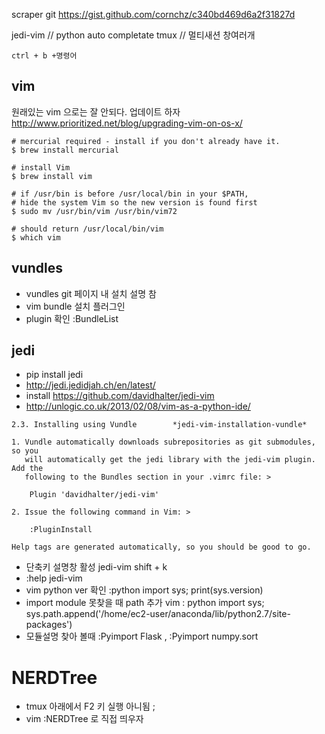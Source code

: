 

scraper git
https://gist.github.com/cornchz/c340bd469d6a2f31827d

jedi-vim // python auto completate
tmux  // 멀티새션 창여러개
```
ctrl + b +명령어

```
## vim
원래있는 vim 으로는 잘 안되다. 업데이트 하자
http://www.prioritized.net/blog/upgrading-vim-on-os-x/
```
# mercurial required - install if you don't already have it.
$ brew install mercurial

# install Vim
$ brew install vim

# if /usr/bin is before /usr/local/bin in your $PATH,
# hide the system Vim so the new version is found first
$ sudo mv /usr/bin/vim /usr/bin/vim72

# should return /usr/local/bin/vim
$ which vim
```

## vundles
- vundles git 페이지 내 설치 설명 참
- vim bundle 설치 플러그인
- plugin 확인 :BundleList

## jedi
- pip install jedi
- http://jedi.jedidjah.ch/en/latest/
- install https://github.com/davidhalter/jedi-vim
- http://unlogic.co.uk/2013/02/08/vim-as-a-python-ide/

```
2.3. Installing using Vundle		*jedi-vim-installation-vundle*

1. Vundle automatically downloads subrepositories as git submodules, so you
   will automatically get the jedi library with the jedi-vim plugin. Add the
   following to the Bundles section in your .vimrc file: >

    Plugin 'davidhalter/jedi-vim'

2. Issue the following command in Vim: >

    :PluginInstall

Help tags are generated automatically, so you should be good to go.

```

- 단축키 설명창 활성 jedi-vim    shift + k
- :help jedi-vim
- vim python ver 확인  :python import sys; print(sys.version)
- import module 못찾을 때 path 추가 vim  : python import sys; sys.path.append('/home/ec2-user/anaconda/lib/python2.7/site-packages')
- 모듈설명 찾아 볼때 :Pyimport Flask     , :Pyimport numpy.sort


# NERDTree
- tmux 아래에서 F2 키 실행 아니됨 ;
- vim :NERDTree 로 직접 띄우자
